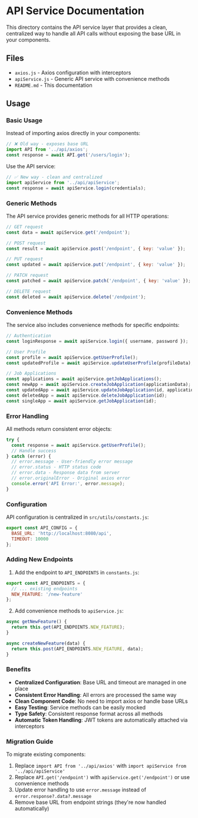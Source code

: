 # API Service Documentation

This directory contains the API service layer that provides a clean, centralized way to handle all API calls without exposing the base URL in your components.

## Files

- `axios.js` - Axios configuration with interceptors
- `apiService.js` - Generic API service with convenience methods
- `README.md` - This documentation

## Usage

### Basic Usage

Instead of importing axios directly in your components:

```javascript
// ❌ Old way - exposes base URL
import API from '../api/axios';
const response = await API.get('/users/login');
```

Use the API service:

```javascript
// ✅ New way - clean and centralized
import apiService from '../api/apiService';
const response = await apiService.login(credentials);
```

### Generic Methods

The API service provides generic methods for all HTTP operations:

```javascript
// GET request
const data = await apiService.get('/endpoint');

// POST request
const result = await apiService.post('/endpoint', { key: 'value' });

// PUT request
const updated = await apiService.put('/endpoint', { key: 'value' });

// PATCH request
const patched = await apiService.patch('/endpoint', { key: 'value' });

// DELETE request
const deleted = await apiService.delete('/endpoint');
```

### Convenience Methods

The service also includes convenience methods for specific endpoints:

```javascript
// Authentication
const loginResponse = await apiService.login({ username, password });

// User Profile
const profile = await apiService.getUserProfile();
const updatedProfile = await apiService.updateUserProfile(profileData);

// Job Applications
const applications = await apiService.getJobApplications();
const newApp = await apiService.createJobApplication(applicationData);
const updatedApp = await apiService.updateJobApplication(id, applicationData);
const deletedApp = await apiService.deleteJobApplication(id);
const singleApp = await apiService.getJobApplication(id);
```

### Error Handling

All methods return consistent error objects:

```javascript
try {
  const response = await apiService.getUserProfile();
  // Handle success
} catch (error) {
  // error.message - User-friendly error message
  // error.status - HTTP status code
  // error.data - Response data from server
  // error.originalError - Original axios error
  console.error('API Error:', error.message);
}
```

### Configuration

API configuration is centralized in `src/utils/constants.js`:

```javascript
export const API_CONFIG = {
  BASE_URL: 'http://localhost:8080/api',
  TIMEOUT: 10000
};
```

### Adding New Endpoints

1. Add the endpoint to `API_ENDPOINTS` in `constants.js`:
```javascript
export const API_ENDPOINTS = {
  // ... existing endpoints
  NEW_FEATURE: '/new-feature'
};
```

2. Add convenience methods to `apiService.js`:
```javascript
async getNewFeature() {
  return this.get(API_ENDPOINTS.NEW_FEATURE);
}

async createNewFeature(data) {
  return this.post(API_ENDPOINTS.NEW_FEATURE, data);
}
```

### Benefits

- **Centralized Configuration**: Base URL and timeout are managed in one place
- **Consistent Error Handling**: All errors are processed the same way
- **Clean Component Code**: No need to import axios or handle base URLs
- **Easy Testing**: Service methods can be easily mocked
- **Type Safety**: Consistent response format across all methods
- **Automatic Token Handling**: JWT tokens are automatically attached via interceptors

### Migration Guide

To migrate existing components:

1. Replace `import API from '../api/axios'` with `import apiService from '../api/apiService'`
2. Replace `API.get('/endpoint')` with `apiService.get('/endpoint')` or use convenience methods
3. Update error handling to use `error.message` instead of `error.response?.data?.message`
4. Remove base URL from endpoint strings (they're now handled automatically)
